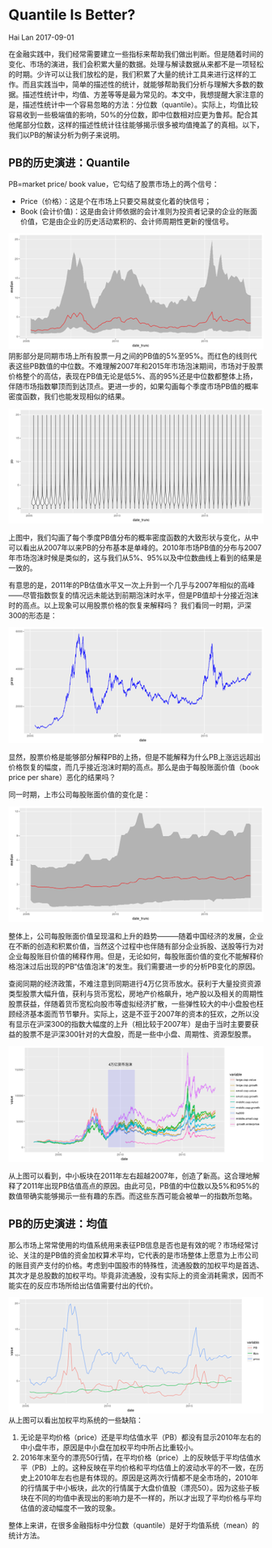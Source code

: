 Quantile Is Better?
================
Hai Lan
2017-09-01

在金融实践中，我们经常需要建立一些指标来帮助我们做出判断。但是随着时间的变化、市场的演进，我们会积累大量的数据。处理与解读数据从来都不是一项轻松的时期。少许可以让我们放松的是，我们积累了大量的统计工具来进行这样的工作。而且实践当中，简单的描述性的统计，就能够帮助我们分析与理解大多数的数据。描述性统计中，均值、方差等等是最为常见的。本文中，我想提醒大家注意的是，描述性统计中一个容易忽略的方法：分位数（quantile）。实际上，均值比较容易收到一些极端值的影响，50%的分位数，即中位数相对应更为鲁邦。配合其他尾部分位数，这样的描述性统计往往能够揭示很多被均值掩盖了的真相。以下，我们以PB的解读分析为例子来说明。

PB的历史演进：Quantile
----------------------

PB=market price/ book value，它勾结了股票市场上的两个信号：

-   Price（价格）：这是个在市场上只要交易就变化着的快信号；
-   Book (会计价值)：这是由会计师依据的会计准则为投资者记录的企业的账面价值，它是由企业的历史活动累积的、会计师周期性更新的慢信号。

![PB全市场历史统计](quantile_files/figure-markdown_github-ascii_identifiers/unnamed-chunk-2-1.png) 阴影部分是同期市场上所有股票一月之间的PB值的5%至95%。而红色的线则代表这些PB数值的中位数。不难理解2007年和2015年市场泡沫期间，市场对于股票价格整个的高估，表现在PB值无论是低5%、高的95%还是中位数都整体上扬，伴随市场指数攀顶而到达顶点。更进一步的，如果勾画每个季度市场PB值的概率密度函数，我们也能发现相似的结果。

![PB全市场历史分布](quantile_files/figure-markdown_github-ascii_identifiers/unnamed-chunk-3-1.png)

上图中，我们勾画了每个季度PB值分布的概率密度函数的大致形状与变化，从中可以看出从2007年以来PB的分布基本是单峰的。2010年市场PB值的分布与2007年市场泡沫时候是类似的，这与我们从5%、95%以及中位数曲线上看到的结果是一致的。

有意思的是，2011年的PB估值水平又一次上升到一个几乎与2007年相似的高峰——尽管指数恢复的情况远未能达到前期泡沫时水平，但是PB值却十分接近泡沫时的高点。以上现象可以用股票价格的恢复来解释吗？ 我们看同一时期，沪深300的形态是：

![沪深300历史趋势](quantile_files/figure-markdown_github-ascii_identifiers/unnamed-chunk-4-1.png)

显然，股票价格是能够部分解释PB的上扬，但是不能解释为什么PB上涨远远超出价格恢复的幅度，而几乎接近泡沫时期的高点。那么是由于每股账面价值（book price per share）恶化的结果吗？

同一时期，上市公司每股账面价值的变化是：

![Bps全市场历史统计](quantile_files/figure-markdown_github-ascii_identifiers/unnamed-chunk-5-1.png)

整体上，公司每股账面价值呈现温和上升的趋势———随着中国经济的发展，企业在不断的创造和积累价值，当然这个过程中也伴随有部分企业拆股、送股等行为对企业每股账目价值的稀释作用。但是，无论如何，每股账面价值的变化不能解释价格泡沫过后出现的PB“估值泡沫”的发生。我们需要进一步的分析PB变化的原因。

查阅同期的经济政策，不难注意到同期进行4万亿货币放水。获利于大量投资资源类型股票大幅升值，获利与货币宽松，房地产价格飙升，地产股以及相关的周期性股票获益，伴随着货币宽松向股市等虚拟经济扩散，一些弹性较大的中小盘股也枉顾经济基本面而节节攀升。实际上，这是不亚于2007年的资本的狂欢，之所以没有显示在沪深300的指数大幅度的上升（相比较于2007年）是由于当时主要要获益的股票不是沪深300针对的大盘股，而是一些中小盘、周期性、资源型股票。

![各类股票收益历史趋势](quantile_files/figure-markdown_github-ascii_identifiers/unnamed-chunk-6-1.png)

从上图可以看到，中小板块在2011年左右超越2007年，创造了新高。这合理地解释了2011年出现PB估值高点的原因。由此可见，PB值的中位数以及5%和95%的数值带确实能够揭示一些有趣的东西。而这些东西可能会被单一的指数所忽略。

PB的历史演进：均值
------------------

那么市场上常常使用的均值系统用来表征PB信息是否也是有效的呢？市场经常讨论、关注的是PB值的资金加权算术平均，它代表的是市场整体上愿意为上市公司的账目资产支付的价格。考虑到中国股市的特殊性，流通股数的加权平均是首选、其次才是总股数的加权平均。毕竟非流通股，没有实际上的资金消耗需求，因而不能实在的反应市场所给出估值需要付出的代价。

![流通权重PB均值全市场历史统计](quantile_files/figure-markdown_github-ascii_identifiers/unnamed-chunk-7-1.png) 从上图可以看出加权平均系统的一些缺陷：
1. 无论是平均价格（price）还是平均估值水平（PB）都没有显示2010年左右的中小盘牛市，原因是中小盘在加权平均中所占比重较小。
2. 2016年末至今的漂亮50行情，在平均价格（price）上的反映低于平均估值水平（PB）上的。这种反映在平均价格和平均估值上的波动水平的不一致，在历史上2010年左右也是有体现的。原因是这两次行情都不是全市场的，2010年的行情属于中小板块，此次的行情属于大盘价值股（漂亮50）。因为这些子板块在不同的均值中表现出的影响力是不一样的，所以才出现了平均价格与平均估值的波动幅度不一致的现象。

整体上来讲，在很多金融指标中分位数（quantile）是好于均值系统（mean）的统计方法。

